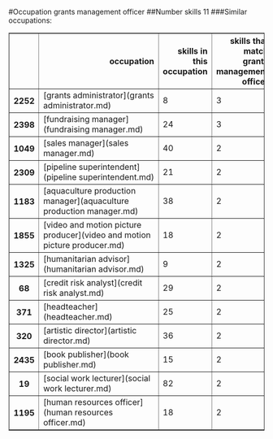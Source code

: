 #Occupation grants management officer
##Number skills 11
###Similar occupations:
<table border="1" class="dataframe">
  <thead>
    <tr style="text-align: right;">
      <th></th>
      <th>occupation</th>
      <th>skills in this occupation</th>
      <th>skills that match grants management officer</th>
      <th>percentage match with grants management officer</th>
      <th>skills not in grants management officer</th>
    </tr>
  </thead>
  <tbody>
    <tr>
      <th>2252</th>
      <td>[grants administrator](grants administrator.md)</td>
      <td>8</td>
      <td>3</td>
      <td>0.272727</td>
      <td>5</td>
    </tr>
    <tr>
      <th>2398</th>
      <td>[fundraising manager](fundraising manager.md)</td>
      <td>24</td>
      <td>3</td>
      <td>0.272727</td>
      <td>21</td>
    </tr>
    <tr>
      <th>1049</th>
      <td>[sales manager](sales manager.md)</td>
      <td>40</td>
      <td>2</td>
      <td>0.181818</td>
      <td>38</td>
    </tr>
    <tr>
      <th>2309</th>
      <td>[pipeline superintendent](pipeline superintendent.md)</td>
      <td>21</td>
      <td>2</td>
      <td>0.181818</td>
      <td>19</td>
    </tr>
    <tr>
      <th>1183</th>
      <td>[aquaculture production manager](aquaculture production manager.md)</td>
      <td>38</td>
      <td>2</td>
      <td>0.181818</td>
      <td>36</td>
    </tr>
    <tr>
      <th>1855</th>
      <td>[video and motion picture producer](video and motion picture producer.md)</td>
      <td>18</td>
      <td>2</td>
      <td>0.181818</td>
      <td>16</td>
    </tr>
    <tr>
      <th>1325</th>
      <td>[humanitarian advisor](humanitarian advisor.md)</td>
      <td>9</td>
      <td>2</td>
      <td>0.181818</td>
      <td>7</td>
    </tr>
    <tr>
      <th>68</th>
      <td>[credit risk analyst](credit risk analyst.md)</td>
      <td>29</td>
      <td>2</td>
      <td>0.181818</td>
      <td>27</td>
    </tr>
    <tr>
      <th>371</th>
      <td>[headteacher](headteacher.md)</td>
      <td>25</td>
      <td>2</td>
      <td>0.181818</td>
      <td>23</td>
    </tr>
    <tr>
      <th>320</th>
      <td>[artistic director](artistic director.md)</td>
      <td>36</td>
      <td>2</td>
      <td>0.181818</td>
      <td>34</td>
    </tr>
    <tr>
      <th>2435</th>
      <td>[book publisher](book publisher.md)</td>
      <td>15</td>
      <td>2</td>
      <td>0.181818</td>
      <td>13</td>
    </tr>
    <tr>
      <th>19</th>
      <td>[social work lecturer](social work lecturer.md)</td>
      <td>82</td>
      <td>2</td>
      <td>0.181818</td>
      <td>80</td>
    </tr>
    <tr>
      <th>1195</th>
      <td>[human resources officer](human resources officer.md)</td>
      <td>18</td>
      <td>2</td>
      <td>0.181818</td>
      <td>16</td>
    </tr>
  </tbody>
</table>
